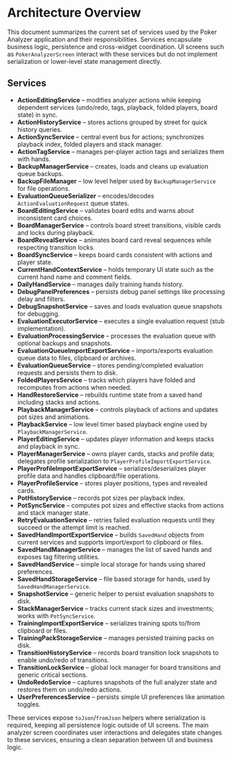 # Architecture Overview

This document summarizes the current set of services used by the Poker Analyzer application and their responsibilities. Services encapsulate business logic, persistence and cross-widget coordination. UI screens such as `PokerAnalyzerScreen` interact with these services but do not implement serialization or lower-level state management directly.

## Services

- **ActionEditingService** – modifies analyzer actions while keeping dependent services (undo/redo, tags, playback, folded players, board state) in sync.
- **ActionHistoryService** – stores actions grouped by street for quick history queries.
- **ActionSyncService** – central event bus for actions; synchronizes playback index, folded players and stack manager.
- **ActionTagService** – manages per-player action tags and serializes them with hands.
- **BackupManagerService** – creates, loads and cleans up evaluation queue backups.
- **BackupFileManager** – low level helper used by `BackupManagerService` for file operations.
- **EvaluationQueueSerializer** – encodes/decodes `ActionEvaluationRequest` queue states.
- **BoardEditingService** – validates board edits and warns about inconsistent card choices.
- **BoardManagerService** – controls board street transitions, visible cards and locks during playback.
- **BoardRevealService** – animates board card reveal sequences while respecting transition locks.
- **BoardSyncService** – keeps board cards consistent with actions and player state.
- **CurrentHandContextService** – holds temporary UI state such as the current hand name and comment fields.
- **DailyHandService** – manages daily training hands history.
- **DebugPanelPreferences** – persists debug panel settings like processing delay and filters.
- **DebugSnapshotService** – saves and loads evaluation queue snapshots for debugging.
- **EvaluationExecutorService** – executes a single evaluation request (stub implementation).
- **EvaluationProcessingService** – processes the evaluation queue with optional backups and snapshots.
- **EvaluationQueueImportExportService** – imports/exports evaluation queue data to files, clipboard or archives.
- **EvaluationQueueService** – stores pending/completed evaluation requests and persists them to disk.
- **FoldedPlayersService** – tracks which players have folded and recomputes from actions when needed.
- **HandRestoreService** – rebuilds runtime state from a saved hand including stacks and actions.
- **PlaybackManagerService** – controls playback of actions and updates pot sizes and animations.
- **PlaybackService** – low level timer based playback engine used by `PlaybackManagerService`.
- **PlayerEditingService** – updates player information and keeps stacks and playback in sync.
- **PlayerManagerService** – owns player cards, stacks and profile data; delegates profile serialization to `PlayerProfileImportExportService`.
- **PlayerProfileImportExportService** – serializes/deserializes player profile data and handles clipboard/file operations.
- **PlayerProfileService** – stores player positions, types and revealed cards.
- **PotHistoryService** – records pot sizes per playback index.
- **PotSyncService** – computes pot sizes and effective stacks from actions and stack manager state.
- **RetryEvaluationService** – retries failed evaluation requests until they succeed or the attempt limit is reached.
- **SavedHandImportExportService** – builds `SavedHand` objects from current services and supports import/export to clipboard or files.
- **SavedHandManagerService** – manages the list of saved hands and exposes tag filtering utilities.
- **SavedHandService** – simple local storage for hands using shared preferences.
- **SavedHandStorageService** – file based storage for hands, used by `SavedHandManagerService`.
- **SnapshotService** – generic helper to persist evaluation snapshots to disk.
- **StackManagerService** – tracks current stack sizes and investments; works with `PotSyncService`.
- **TrainingImportExportService** – serializes training spots to/from clipboard or files.
- **TrainingPackStorageService** – manages persisted training packs on disk.
- **TransitionHistoryService** – records board transition lock snapshots to enable undo/redo of transitions.
- **TransitionLockService** – global lock manager for board transitions and generic critical sections.
- **UndoRedoService** – captures snapshots of the full analyzer state and restores them on undo/redo actions.
- **UserPreferencesService** – persists simple UI preferences like animation toggles.

These services expose `toJson`/`fromJson` helpers where serialization is required, keeping all persistence logic outside of UI screens. The main analyzer screen coordinates user interactions and delegates state changes to these services, ensuring a clean separation between UI and business logic.
